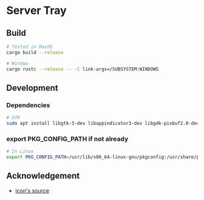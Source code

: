 # Server Tray

## Build

```sh
# Tested in MacOS
cargo build --release

# Window
cargo rustc --release -- -C link-args=/SUBSYSTEM:WINDOWS
```

## Development

### Dependencies

```sh
# GTK
sudo apt install libgtk-3-dev libappindicator3-dev libgdk-pixbuf2.0-dev libpango1.0-dev libcairo2-dev libxdo-dev
```

### export PKG_CONFIG_PATH if not already

```sh
# In Linux
export PKG_CONFIG_PATH=/usr/lib/x86_64-linux-gnu/pkgconfig:/usr/share/pkgconfig
```

## Acknowledgement

- [icon's source](https://icon-icons.com/icon/on-internet-connection-connecting-cloud-network/266999)
